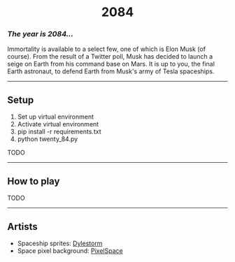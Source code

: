 <h1 align=center><b>2084</b></h1>

### *The year is 2084...*

Immortality is available to a select few, one of which is Elon Musk (of course). From the result of a Twitter poll, Musk has decided to launch a seige on Earth from his command base on Mars. It is up to you, the final Earth astronaut, to defend Earth from Musk's army of Tesla spaceships. 

---

## Setup

1. Set up virtual environment
2. Activate virtual environment
3. pip install -r requirements.txt
4. python twenty_84.py

TODO

---

## How to play
TODO


---

## Artists

- Spaceship sprites: [Dylestorm](https://livingtheindie.itch.io/)
- Space pixel background: [PixelSpace](https://github.com/Deep-Fold/PixelSpace)
